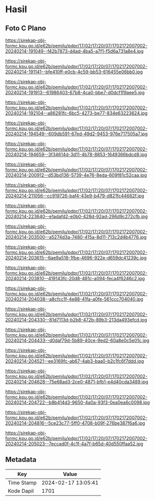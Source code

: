 # Hasil

## Foto C Plano

https://sirekap-obj-formc.kpu.go.id/e62b/pemilu/pdpr/17/02/17/20/07/1702172007002-20240214-191049--f42b7873-d4ad-4ba5-a7f1-f5d6a731a8e4.jpg

https://sirekap-obj-formc.kpu.go.id/e62b/pemilu/pdpr/17/02/17/20/07/1702172007002-20240214-191141--bfe410ff-e0cb-4c59-bb53-616455e06bb0.jpg

https://sirekap-obj-formc.kpu.go.id/e62b/pemilu/pdpr/17/02/17/20/07/1702172007002-20240214-191913--61986403-67b8-4ca0-bbe7-d0dcf1f9aee5.jpg

https://sirekap-obj-formc.kpu.go.id/e62b/pemilu/pdpr/17/02/17/20/07/1702172007002-20240214-192104--a86281fc-6bc5-4273-be77-834e63223624.jpg

https://sirekap-obj-formc.kpu.go.id/e62b/pemilu/pdpr/17/02/17/20/07/1702172007002-20240214-194549--609db591-67ed-49d2-9453-976e717505a7.jpg

https://sirekap-obj-formc.kpu.go.id/e62b/pemilu/pdpr/17/02/17/20/07/1702172007002-20240214-194659--3f34614d-3d11-4b78-8853-1649366bdcd8.jpg

https://sirekap-obj-formc.kpu.go.id/e62b/pemilu/pdpr/17/02/17/20/07/1702172007002-20240214-200912--d53bd136-5739-4e76-8eda-609f81c52caa.jpg

https://sirekap-obj-formc.kpu.go.id/e62b/pemilu/pdpr/17/02/17/20/07/1702172007002-20240214-211056--cc919726-baf4-43e9-b479-d821fc44662f.jpg

https://sirekap-obj-formc.kpu.go.id/e62b/pemilu/pdpr/17/02/17/20/07/1702172007002-20240214-223640--e1adafd2-e0b0-428d-92ad-296d9c272cfb.jpg

https://sirekap-obj-formc.kpu.go.id/e62b/pemilu/pdpr/17/02/17/20/07/1702172007002-20240214-203500--a5274d3a-7480-415a-8d11-713c2d4b4776.jpg

https://sirekap-obj-formc.kpu.go.id/e62b/pemilu/pdpr/17/02/17/20/07/1702172007002-20240214-203615--6ae9a518-1fbe-4696-922e-d659dc41239c.jpg

https://sirekap-obj-formc.kpu.go.id/e62b/pemilu/pdpr/17/02/17/20/07/1702172007002-20240214-203810--419143fc-20d8-481c-a094-feca4f6246c2.jpg

https://sirekap-obj-formc.kpu.go.id/e62b/pemilu/pdpr/17/02/17/20/07/1702172007002-20240214-204038--a8cfcc1f-4e88-41fa-a0fe-561ccc704040.jpg

https://sirekap-obj-formc.kpu.go.id/e62b/pemilu/pdpr/17/02/17/20/07/1702172007002-20240214-204330--81d7113d-b2b8-472b-89b3-213da493efcd.jpg

https://sirekap-obj-formc.kpu.go.id/e62b/pemilu/pdpr/17/02/17/20/07/1702172007002-20240214-204433--d0daf79d-5b89-40ce-9ed2-60a8e0c5e01c.jpg

https://sirekap-obj-formc.kpu.go.id/e62b/pemilu/pdpr/17/02/17/20/07/1702172007002-20240214-204521--ee3169fc-ab67-4ab3-baa0-b2c1fc6f7ddd.jpg

https://sirekap-obj-formc.kpu.go.id/e62b/pemilu/pdpr/17/02/17/20/07/1702172007002-20240214-204628--75e68ad3-2ce0-4871-bfb1-e4d40cda3489.jpg

https://sirekap-obj-formc.kpu.go.id/e62b/pemilu/pdpr/17/02/17/20/07/1702172007002-20240214-204722--b8b414d3-9650-4a0a-93f3-0ea0ea6c0098.jpg

https://sirekap-obj-formc.kpu.go.id/e62b/pemilu/pdpr/17/02/17/20/07/1702172007002-20240214-204816--5ce23c77-5ff0-4708-b09f-276be387f6a6.jpg

https://sirekap-obj-formc.kpu.go.id/e62b/pemilu/pdpr/17/02/17/20/07/1702172007002-20240214-205023--7eccad0f-4c1f-4a7f-b65d-40d550ffaa52.jpg


## Metadata

| Key        | Value               |
| ---------- | ------------------- |
| Time Stamp | 2024-02-17 13:05:41 |
| Kode Dapil | 1701                |



